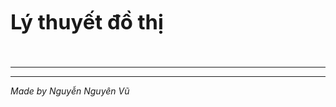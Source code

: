 # <div style="display: flex;flex-wrap: wrap;"><h3 style="">Lý thuyết đồ thị</h3></div>
<hr>

<hr>

*Made by Nguyễn Nguyên Vũ*
